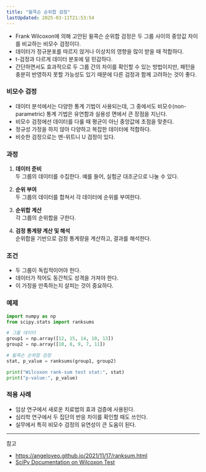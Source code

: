 ```yaml
---
title: "윌콕슨 순위합 검정"
lastUpdated: 2025-03-11T21:53:54
---
```


- Frank Wilcoxon에 의해 고안된 윌콕슨 순위합 검정은 두 그룹 사이의 중앙값 차이를 비교하는 비모수 검정이다.
- 데이터가 정규분포를 따르지 않거나 이상치의 영향을 많이 받을 때 적합하다.
- t-검정과 다르게 데이터 분포에 덜 민감하다.
- 간단하면서도 효과적으로 두 그룹 간의 차이를 확인할 수 있는 방법이지만, 패턴을 충분히 반영하지 못할 가능성도 있기 때문에 다른 검정과 함께 고려하는 것이 좋다.

### 비모수 검정

- 데이터 분석에서는 다양한 통계 기법이 사용되는데, 그 중에서도 비모수(non-parametric) 통계 기법은 유연함과 실용성 면에서 큰 장점을 지닌다.
- 비모수 검정에선 데이터를 다룰 때 평균이 아닌 중앙값에 초점을 맞춘다.
- 정규성 가정을 하지 않아 다양하고 복잡한 데이터에 적합하다.
- 비슷한 검정으로는 맨-위트니 U 검정이 있다.

### 과정

1. **데이터 준비**  
   두 그룹의 데이터를 수집한다. 예를 들어, 실험군 대조군으로 나눌 수 있다.

2. **순위 부여**  
   두 그룹의 데이터를 합쳐서 각 데이터에 순위를 부여한다.

3. **순위합 계산**  
   각 그룹의 순위합을 구한다.

4. **검정 통계량 계산 및 해석**  
   순위합을 기반으로 검정 통계량을 계산하고, 결과를 해석한다.

### 조건

- 두 그룹이 독립적이어야 한다.
- 데이터가 적어도 동간척도 성격을 가져야 한다.
- 이 가정을 만족하는지 살피는 것이 중요하다.

### 예제

```python
import numpy as np
from scipy.stats import ranksums

# 그룹 데이터
group1 = np.array([12, 15, 14, 10, 13])
group2 = np.array([10, 8, 9, 7, 11])

# 윌콕슨 순위합 검정
stat, p_value = ranksums(group1, group2)

print("Wilcoxon rank-sum test stat:", stat)
print("p-value:", p_value)
```

### 적용 사례

- 임상 연구에서 새로운 치료법의 효과 검증에 사용된다.
- 심리학 연구에서 두 집단의 반응 차이를 확인할 때도 쓰인다.
- 실무에서 특히 비모수 검정의 유연성이 큰 도움이 된다.

---
참고

- <https://angeloyeo.github.io/2021/11/17/ranksum.html>
- [SciPy Documentation on Wilcoxon Test](https://docs.scipy.org/doc/scipy/reference/generated/scipy.stats.ranksums.html)
